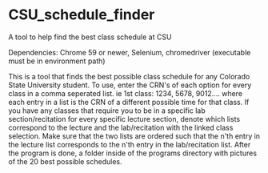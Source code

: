 # CSU_schedule_finder
A tool to help find the best class schedule at CSU

Dependencies: 
Chrome 59 or newer, 
Selenium, 
chromedriver (executable must be in environment path)

This is a tool that finds the best possible class schedule for any Colorado State University student. To use, enter the CRN's of each option for every class in a comma seperated list. ie  1st class: 1234, 5678, 9012.... where each entry in a list is the CRN of a different possible time for that class.  If you have any classes that require you to be in a specific lab section/recitation for every specific lecture section, denote which lists correspond to the lecture and the lab/recitation with the linked class selection. Make sure that the two lists are ordered such that the n'th entry in the lecture list corresponds to the n'th entry in the lab/recitation list. After the program is done, a folder inside of the programs directory with pictures of the 20 best possible schedules.
